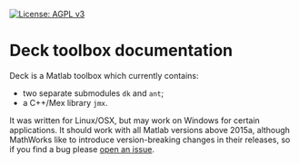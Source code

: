 
[![License: AGPL v3](https://img.shields.io/badge/License-AGPL%20v3-blue.svg)](https://www.gnu.org/licenses/agpl-3.0)

# Deck toolbox documentation

Deck is a Matlab toolbox which currently contains:

 - two separate submodules `dk` and `ant`;
 - a C++/Mex library `jmx`.

It was written for Linux/OSX, but may work on Windows for certain applications.
It should work with all Matlab versions above 2015a, although MathWorks like to introduce version-breaking changes in their releases, so if you find a bug please [open an issue](https://gitlab.com/jhadida/deck/issues).
